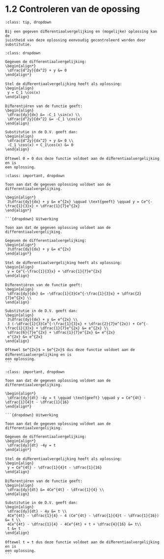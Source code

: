 # 1.2 Controleren van de opossing

```{admonition} Theorie:
:class: tip, dropdown

Bij een gegeven diﬀerentiaalvergelijking en (mogelijke) oplossing kan de
juistheid van deze oplossing eenvoudig gecontroleerd worden door substitutie.
```

```{admonition} Voorbeeld: Controleren van de oplossing
:class: dropdown

Gegeven de differentiaalvergelijking:
\begin{align*}
 \dfrac{d^2y}{dx^2} + y &= 0
\end{align*}

Stel de diﬀerentiaalvergelijking heeft als oplossing:
\begin{align}
 y = C_1 \cos(x)
\end{align}

Diﬀerentiëren van de functie geeft:
\begin{align}
 \dfrac{dy}{dx} &= -C_1 \sin(x) \\
 \dfrac{d^2y}{dx^2} &= -C_1 \cos(x)
\end{align}

Substitutie in de D.V. geeft dan:
\begin{align}
 \dfrac{d^2y}{dx^2} + y &= 0 \\
 -C_1 \cos(x) + C_1\cos(x) &= 0
\end{align}

Oftewel 0 = 0 dus deze functie voldoet aan de diﬀerentiaalvergelijking en is
een oplossing.
```

````{admonition} Oefening 1
:class: important, dropdown

Toon aan dat de gegeven oplossing voldoet aan de differentiaalvergelijking.

\begin{align*}
 3\dfrac{dy}{dx} + y &= e^{2x} \qquad \text{geeft} \qquad y = Ce^{-\frac{1}{3}x} + \dfrac{1}{7}e^{2x}
\end{align*}

```{dropdown} Uitwerking

Toon aan dat de gegeven oplossing voldoet aan de differentiaalvergelijking.

Gegeven de differentiaalvergelijking:
\begin{align*}
 3\dfrac{dy}{dx} + y &= e^{2x}
\end{align*}

Stel de diﬀerentiaalvergelijking heeft als oplossing:
\begin{align}
 y = Ce^{-\frac{1}{3}x} + \dfrac{1}{7}e^{2x}
\end{align}

Diﬀerentiëren van de functie geeft:
\begin{align}
 \dfrac{dy}{dx} &= -\dfrac{1}{3}Ce^{-\frac{1}{3}x} + \dfrac{2}{7}e^{2x} \\
\end{align}

Substitutie in de D.V. geeft dan:
\begin{align}
 3\dfrac{dy}{dx} + y &= e^{2x} \\
 3 (-\dfrac{1}{3}Ce^{-\frac{1}{3}x} + \dfrac{2}{7}e^{2x}) + Ce^{-\frac{1}{3}x} + \dfrac{1}{7}e^{2x} &= e^{2x} \\
 \dfrac{6}{7}e^{2x} + \dfrac{1}{7}e^{2x} &= e^{2x}
 e^{2x} &= e^{2x}
\end{align}

Oftewel $e^{2x}$ = $e^{2x}$ dus deze functie voldoet aan de diﬀerentiaalvergelijking en is
een oplossing.
```
````

````{admonition} Oefening 2
:class: important, dropdown

Toon aan dat de gegeven oplossing voldoet aan de differentiaalvergelijking.

\begin{align*}
 \dfrac{dy}{dt} -4y = t \qquad \text{geeft} \qquad y = Ce^{4t} - \dfrac{1}{4}t - \dfrac{1}{16}
\end{align*}

```{dropdown} Uitwerking

Toon aan dat de gegeven oplossing voldoet aan de differentiaalvergelijking.

Gegeven de differentiaalvergelijking:
\begin{align*}
 \dfrac{dy}{dt} -4y = t
\end{align*}

Stel de diﬀerentiaalvergelijking heeft als oplossing:
\begin{align}
 y = Ce^{4t} - \dfrac{1}{4}t - \dfrac{1}{16}
\end{align}

Diﬀerentiëren van de functie geeft:
\begin{align}
 \dfrac{dy}{dt} &= 4Ce^{4t} - \dfrac{1}{4} \\
\end{align}

Substitutie in de D.V. geeft dan:
\begin{align}
 \dfrac{dy}{dt} - 4y &= t \\
 4Ce^{4t} - \dfrac{1}{4} - 4 (Ce^{4t} - \dfrac{1}{4}t - \dfrac{1}{16}) &= t \\
 4Ce^{4t} - \dfrac{1}{4} - 4Ce^{4t} + t + \dfrac{4}{16} &= t\\
 t &= t
\end{align}

Oftewel t = t dus deze functie voldoet aan de diﬀerentiaalvergelijking en is
een oplossing.
```
````

